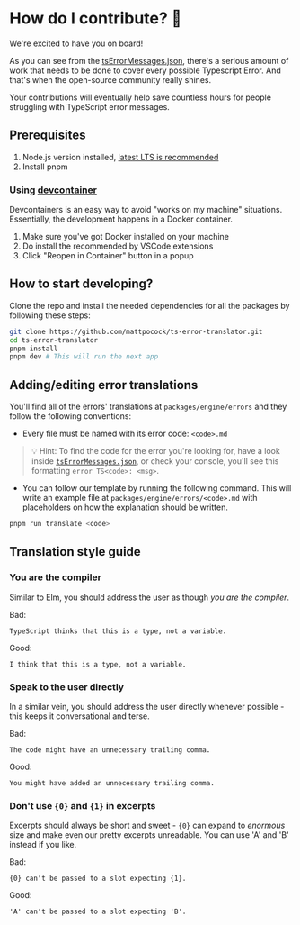 # How do I contribute? 💪

We're excited to have you on board!

As you can see from the [tsErrorMessages.json](https://github.com/mattpocock/ts-error-translator/blob/main/packages/engine/src/tsErrorMessages.json),
there's a serious amount of work that needs to be done to cover every possible Typescript Error. And that's when the open-source community really shines.

Your contributions will eventually help save countless hours for people struggling with TypeScript error messages.

## Prerequisites

1. Node.js version installed, [latest LTS is recommended](https://nodejs.org/en/about/releases/)
2. Install pnpm

### Using [devcontainer](https://code.visualstudio.com/docs/devcontainers/create-dev-container)

Devcontainers is an easy way to avoid "works on my machine" situations. Essentially, the development happens in a Docker container.

1. Make sure you've got Docker installed on your machine
2. Do install the recommended by VSCode extensions
3. Click "Reopen in Container" button in a popup

## How to start developing?

Clone the repo and install the needed dependencies for all the packages by following these steps:

```sh
git clone https://github.com/mattpocock/ts-error-translator.git
cd ts-error-translator
pnpm install
pnpm dev # This will run the next app
```

## Adding/editing error translations

You'll find all of the errors' translations at `packages/engine/errors` and they follow the following conventions:

- Every file must be named with its error code: `<code>.md`

> 💡 Hint: To find the code for the error you're looking for, have a look inside [`tsErrorMessages.json`](https://github.com/mattpocock/ts-error-translator/blob/main/packages/engine/src/tsErrorMessages.json),
> or check your console, you'll see this formatting `error TS<code>: <msg>`.

- You can follow our template by running the following command. This will write an example file at `packages/engine/errors/<code>.md` with placeholders on how the explanation should be written.

```sh
pnpm run translate <code>
```

## Translation style guide

### You are the compiler

Similar to Elm, you should address the user as though _you are the compiler_.

Bad:

`TypeScript thinks that this is a type, not a variable.`

Good:

`I think that this is a type, not a variable.`

### Speak to the user directly

In a similar vein, you should address the user directly whenever possible - this keeps it conversational and terse.

Bad:

`The code might have an unnecessary trailing comma.`

Good:

`You might have added an unnecessary trailing comma.`

### Don't use `{0}` and `{1}` in excerpts

Excerpts should always be short and sweet - `{0}` can expand to _enormous_ size and make even our pretty excerpts unreadable. You can use 'A' and 'B' instead if you like.

Bad:

`{0} can't be passed to a slot expecting {1}.`

Good:

`'A' can't be passed to a slot expecting 'B'.`
